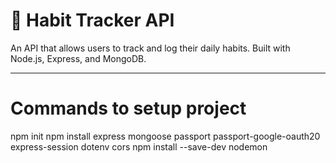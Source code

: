 # 🌱 Habit Tracker API

An API that allows users to track and log their daily habits. Built with Node.js, Express, and MongoDB.

---

# Commands to setup project
npm init
npm install express mongoose passport passport-google-oauth20 express-session dotenv cors
npm install --save-dev nodemon
